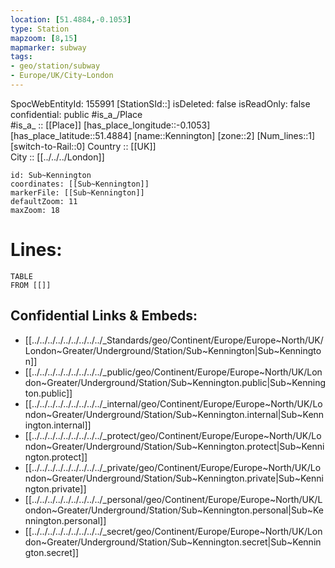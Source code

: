 ```yaml
---
location: [51.4884,-0.1053] 
type: Station 
mapzoom: [8,15] 
mapmarker: subway 
tags:
- geo/station/subway
- Europe/UK/City~London
---
```

SpocWebEntityId: 155991
[StationSId::] 
isDeleted: false
isReadOnly: false
confidential: public
#is_a_/Place  
#is_a_ :: [[Place]] 
[has_place_longitude::-0.1053] 
[has_place_latitude::51.4884] 
[name::Kennington] 
[zone::2] 
[Num_lines::1] 
[switch-to-Rail::0] 
Country :: [[UK]]  
City :: [[../../../London]]  


```leaflet
id: Sub~Kennington
coordinates: [[Sub~Kennington]] 
markerFile: [[Sub~Kennington]] 
defaultZoom: 11 
maxZoom: 18
```


# Lines: 
```dataview
TABLE 
FROM [[]] 
```

## Confidential Links & Embeds: 
- [[../../../../../../../../../_Standards/geo/Continent/Europe/Europe~North/UK/London~Greater/Underground/Station/Sub~Kennington|Sub~Kennington]] 
- [[../../../../../../../../../_public/geo/Continent/Europe/Europe~North/UK/London~Greater/Underground/Station/Sub~Kennington.public|Sub~Kennington.public]] 
- [[../../../../../../../../../_internal/geo/Continent/Europe/Europe~North/UK/London~Greater/Underground/Station/Sub~Kennington.internal|Sub~Kennington.internal]] 
- [[../../../../../../../../../_protect/geo/Continent/Europe/Europe~North/UK/London~Greater/Underground/Station/Sub~Kennington.protect|Sub~Kennington.protect]] 
- [[../../../../../../../../../_private/geo/Continent/Europe/Europe~North/UK/London~Greater/Underground/Station/Sub~Kennington.private|Sub~Kennington.private]] 
- [[../../../../../../../../../_personal/geo/Continent/Europe/Europe~North/UK/London~Greater/Underground/Station/Sub~Kennington.personal|Sub~Kennington.personal]] 
- [[../../../../../../../../../_secret/geo/Continent/Europe/Europe~North/UK/London~Greater/Underground/Station/Sub~Kennington.secret|Sub~Kennington.secret]] 
